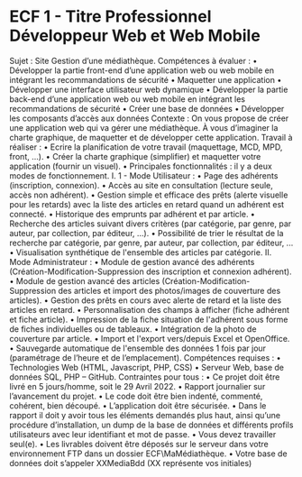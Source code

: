 # ECF 1 - Titre Professionnel Développeur Web et Web Mobile
Sujet :
Site Gestion d’une médiathèque.
Compétences à évaluer :
• Développer la partie front-end d’une application web ou web mobile en intégrant les
recommandations de sécurité
• Maquetter une application
• Développer une interface utilisateur web dynamique
• Développer la partie back-end d’une application web ou web mobile en intégrant les
recommandations de sécurité
• Créer une base de données
• Développer les composants d’accès aux données
Contexte :
On vous propose de créer une application web qui va gérer une médiathèque.
À vous d’imaginer la charte graphique, de maquetter et de développer cette application.
Travail à réaliser :
• Ecrire la planification de votre travail (maquettage, MCD, MPD, front, …).
• Créer la charte graphique (simplifier) et maquetter votre application (fournir un visuel).
• Principales fonctionnalités : il y a deux modes de fonctionnement.
I. 1 - Mode Utilisateur :
• Page des adhérents (inscription, connexion).
• Accès au site en consultation (lecture seule, accès non adhérent).
• Gestion simple et efficace des prêts (alerte visuelle pour les retards) avec la liste des articles
en retard quand un adhérent est connecté.
• Historique des emprunts par adhérent et par article.
• Recherche des articles suivant divers critères (par catégorie, par genre, par auteur, par
collection, par éditeur, …).
• Possibilité de trier le résultat de la recherche par catégorie, par genre, par auteur, par
collection, par éditeur, ...
• Visualisation synthétique de l'ensemble des articles par catégorie.
II. Mode Administrateur :
• Module de gestion avancé des adhérents (Création-Modification-Suppression des inscription
et connexion adhérent).
• Module de gestion avancé des articles (Création-Modification-Suppression des articles et
import des photos/images de couverture des articles).
• Gestion des prêts en cours avec alerte de retard et la liste des articles en retard.
• Personnalisation des champs à afficher (fiche adhérent et fiche article). 
• Impression de la fiche situation de l'adhérent sous forme de fiches individuelles ou de
tableaux.
• Intégration de la photo de couverture par article.
• Import et l'export vers/depuis Excel et OpenOffice.
• Sauvegarde automatique de l'ensemble des données 1 fois par jour (paramétrage de l’heure
et de l’emplacement).
Compétences requises :
• Technologies Web (HTML, Javascript, PHP, CSS)
• Serveur Web, base de données SQL, PHP – GitHub.
Contraintes pour tous :
• Ce projet doit être livré en 5 jours/homme, soit le 29 Avril 2022.
• Rapport journalier sur l’avancement du projet.
• Le code doit être bien indenté, commenté, cohérent, bien découpé.
• L’application doit être sécurisée.
• Dans le rapport il doit y avoir tous les éléments demandés plus haut, ainsi qu’une procédure
d’installation, un dump de la base de données et différents profils utilisateurs avec leur
identifiant et mot de passe.
• Vous devez travailler seul(e).
• Les livrables doivent être déposés sur le serveur dans votre environnement FTP dans un
dossier ECF\MaMédiathèque.
• Votre base de données doit s’appeler XXMediaBdd (XX représente vos initiales)